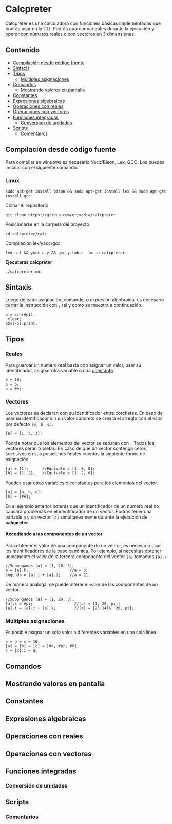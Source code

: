 # Calcpreter

Calcpreter es una calculadora con funciones básicas implementadas que podrás usar en la CLI. Podrás guardar variables durante la ejecución y operar con números reales o con vectores en 3 dimensiones.

## Contenido

* [Compilación desde código fuente](#compilación-desde-código-fuente)
* [Sintaxis](#sintaxis)
* [Tipos](#tipos)
    * [Múltiples asignaciones](#múltiples-asignaciones)
* [Comandos](#comandos)
    * [Mostrando valores en pantalla](#mostrando-valores-en-pantalla)
* [Constantes](#constantes)
* [Expresiones algebraicas](#expresiones-algebraicas)
* [Operaciones con reales](#operaciones-con-reales)
* [Operaciones con vectores](#operaciones-con-vectores)
* [Funciones integradas](#funciones-integradas)
    * [Conversión de unidades](#conversión-de-unidades)
* [Scripts](#scripts)
    * [Comentarios](#comentarios)

## Compilación desde código fuente
Para compilar en windows es necesario Yacc/Bison, Lex, GCC. Los puedes instalar con el siguiente comando.
### Linux
```shell
sudo apt-get install bison && sudo apt-get install lex && sudo apt-get install gcc
```
Clonar el repositorio
```shell
git clone https://github.com/crixodia/calcpreter
```
Posicionarse en la carpeta del proyecto
```shell
cd calcpreter/calc
```
Compilación lex/yacc/gcc
```shell
lex a.l && yacc a.y && gcc y.tab.c -lm -o calcpreter
```
**Ejecutarás calcpreter**
```shell
./calcpreter.out
```

## Sintaxis
Luego de cada asignación, comando, o expresión algebraica, es necesario cerrar la instrucción con `;` tal y como se muestra a continuación.
```F#
a = sin(#pi);
.clear;
abs(-5).print;
```
## Tipos
### Reales
Para guardar un número real basta con asignar un valor, usar su identificador, asignar otra variable o una [constante](#constantes).
```F#
a = 10;
a = b;
a = #e;
```
### Vectores
Los vectores se declaran con su identificador entre corchetes. En caso de usar su identificador sin un valor concreto se creará el arreglo con el valor por defecto `[0, 0, 0]`.
```F#
[a] = [1, c, 3];
```
Podrás notar que los elementos del vector se separan con `,` Todos los vectores serán tripletas. En caso de que un vector contenga ceros sucesivos en sus posiciones finales cuentas la siguiente forma de asignación.
```F#
[a] = [1];      //Equivale a [1, 0, 0];
[b] = [1, 2];   //Equivale a [1, 2, 0];
```
Puedes usar otras variables o [constantes](#constantes) para los elementos del vector.
```F#
[a] = [a, b, c];
[b] = [#e];
```
En el ejemplo anterior notarás que un identificador de un número real no causará problemas en el identificador de un vector. Podrás tener una variable `a` y un vector `[a]` simultáneamente durante la ejecución de **calcpreter**.

#### Accediendo a las componentes de un vector
Para obtener el valor de una componente de un vector, es necesario usar los identificadores de la base canónica. Por ejemplo, si necesitas obtener únicamente el valor de la tercera componente del vector `[a]` tomamos `[a].k`
```F#
//Supongamos [a] = [1, 20, 3];
a = [a].k;                  //a = 3;
segunda = [a].j + [a].i;    //a = 21;
```
De manera análoga, se puede alterar el valor de las componentes de un vector.
```F#
//Supongamos [a] = [1, 20, 3];
[a].k = #pi;                  //[a] = [1, 20, pi];
[a].i = [a].j + [a].k;        //[a] = [23.1416, 20, pi];
```
### Múltiples asignaciones

Es posible asignar un solo valor a diferentes variables en una sola línea.

```F#
a = b = c = 10;
[a] = [b] = [c] = [#e, #pi, #G];
c = [c].i = a;
```
## Comandos
## Mostrando valores en pantalla
## Constantes
## Expresiones algebraicas
## Operaciones con reales
## Operaciones con vectores
## Funciones integradas
### Conversión de unidades
## Scripts
### Comentarios